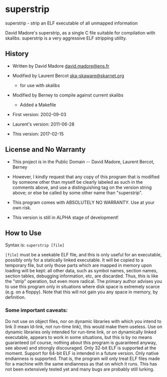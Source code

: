 # superstrip

superstrip - strip an ELF executable of all unmapped information

David Madore's superstrip, as a single C file suitable for compilation with skalibs. 
superstrip is a very aggressive ELF stripping utility.


## History

- Written by David Madore <david.madore@ens.fr>
- Modified by Laurent Bercot <ska-skaware@skarnet.org>
  - for use with skalibs
- Modified by Berney to compile against current skalibs
  - Added a Makefile

- First version: 2002-09-03
- Laurent's version:  2011-06-28
- This version: 2017-02-15


## License and No Warranty

- This project is in the Public Domain -- David Madore, Laurent Bercot, Berney
- However, I kindly request that any copy of this program that is
 modified by someone other than myself be clearly labeled as such in
 the comments above, and use a distinguishing tag on the version
 string above; or else be called by some other name than
 "superstrip".

- This program comes with ABSOLUTELY NO WARRANTY.  Use at your own risk.

- This version is still in ALPHA stage of development!


## How to Use

Syntax is: `superstrip [file]`

`[file]` must be a seekable ELF file, and this is only useful for an
executable, possibly only for a statically linked executable.  It
will be copied to a temporary file, but only those parts which are
mapped in memory upon loading will be kept: all other data, such as
symbol names, section names, section tables, debugging information,
etc, are discarded.  Thus, this is like the "strip" operation, but
even more radical.  The primary author advises you to use
this program only in situations where disk space is extremely
scarce (e.g. on a floppy).  Note that this will not gain you any
space in memory, by definition.

### Some important caveats:
Do not use on object files, nor on dynamic libraries with which you
intend to link (I mean ld-link, not run-time link), this would make
them useless.  Use on dynamic libraries only intended for run-time
link, or on dynamically linked executable, appears to work in some
situations, but this is by no means guaranteed (of course, nothing
about this program is guaranteed anyway, see above) and strongly
discouraged.
Only 32-bit ELF is supported at the moment.  Support for 64-bit ELF
is intended in a future version.
Only native endianness is supported.  That is, the program will
only treat ELF files made for a machine with the same endianness as
that on which it runs.
This has not been extensively tested yet and many bugs are probably
still lurking.
